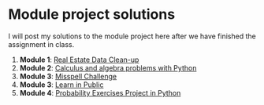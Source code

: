 # Module project solutions

I will post my solutions to the module project here after we have finished the assignment in class.

1. **Module 1**: [Real Estate Data Clean-up](https://github.com/4GeeksAcademy/gperdrizet-realestate-datacleanup-exercise/blob/main/project.ipynb)
2. **Module 2**: [Calculus and algebra problems with Python](https://github.com/4GeeksAcademy/gperdrizet-calculus-and-algebra-problems-with-python)
3. **Module 3**: [Misspell Challenge](https://github.com/4GeeksAcademy/realestate-datacleanup-exercise/pull/57)
4. **Module 3**: [Learn in Public](https://github.com/4GeeksAcademy/4GeeksAcademy/pull/1404)
5. **Module 4**: [Probability Exercises Project in Python](https://github.com/4GeeksAcademy/gerdrizet-probability-exercises-project-in-python)
